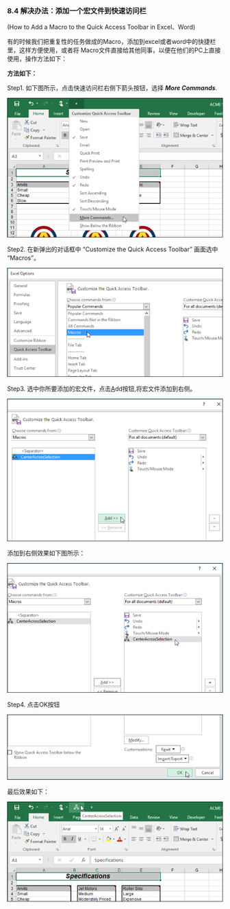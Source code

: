 

### 8.4 解决办法：添加一个宏文件到快速访问栏

(How to Add a Macro to the Quick Access Toolbar in Excel、Word)

有的时候我们把重复性的任务做成的Macro，添加到excel或者word中的快捷栏里，这样方便使用，或者将
Macro文件直接给其他同事，以便在他们的PC上直接使用，操作方法如下：

**方法如下：**   
 
Step1.  如下图所示，点击快速访问栏右侧下箭头按钮，选择 <b>*More Commands*</b>.

![Alt text](../doc/source/images/macro2quicktoolbar/01_selecting_more_commands.png)   

Step2.  在新弹出的对话框中 “Customize the Quick Access Toolbar” 画面选中 “Macros”。

![Alt text](../doc/source/images/macro2quicktoolbar/02_selecting_macros.png)  

Step3.  选中你所要添加的宏文件，点击<u>A</u>dd按钮,将宏文件添加到右侧。

![Alt text](../doc/source/images/macro2quicktoolbar/03_clicking_add.png)  

添加到右侧效果如下图所示：

![Alt text](../doc/source/images/macro2quicktoolbar/04_macro_added_to_qat_list.png)  

Step4.  点击OK按钮

![Alt text](../doc/source/images/macro2quicktoolbar/05_clicking_ok2.png)  

最后效果如下：   

![Alt text](../doc/source/images/macro2quicktoolbar/00_lead_image_macro_on_qat.png)  
